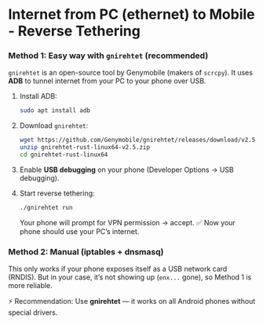 # Internet from PC (ethernet) to Mobile - Reverse Tethering

### **Method 1: Easy way with `gnirehtet` (recommended)**

`gnirehtet` is an open-source tool by Genymobile (makers of `scrcpy`). It uses **ADB** to tunnel internet from your PC to your phone over USB.

1. Install ADB:

   ```bash
   sudo apt install adb
   ```
2. Download `gnirehtet`:

   ```bash
   wget https://github.com/Genymobile/gnirehtet/releases/download/v2.5/gnirehtet-rust-linux64-v2.5.zip
   unzip gnirehtet-rust-linux64-v2.5.zip
   cd gnirehtet-rust-linux64
   ```
3. Enable **USB debugging** on your phone (Developer Options → USB debugging).
4. Start reverse tethering:

   ```bash
   ./gnirehtet run
   ```

   Your phone will prompt for VPN permission → accept.
   ✅ Now your phone should use your PC’s internet.


### **Method 2: Manual (iptables + dnsmasq)**

This only works if your phone exposes itself as a USB network card (RNDIS). But in your case, it’s not showing up (`enx...` gone), so Method 1 is more reliable.

⚡ Recommendation: Use **gnirehtet** — it works on all Android phones without special drivers.
